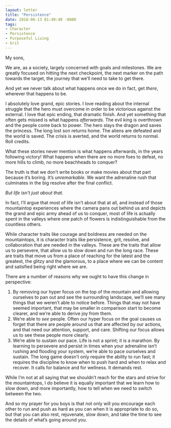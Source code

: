 ```yaml
---
layout: letter
title: "Persistence"
date: 2018-06-13 01:49:40 -0800
tags:
- Character
- Persistence
- Purposeful Living
- Grit
---
```

My sons,

We are, as a society, largely concerned with goals and milestones. We are greatly focused on hitting the next checkpoint, the next marker on the path towards the target, the journey that we’ll need to take to get there.

And yet we never talk about what happens once we do in fact, get *there*, wherever that happens to be.

I absolutely love grand, epic stories. I love reading about the internal struggle that the hero must overcome in order to be victorious against the external. I love that epic ending, that dramatic finish. And yet something that often gets missed is what happens *afterwards*. The evil king is overthrown and the people come back to power. The hero slays the dragon and saves the princess. The long lost son returns home. The aliens are defeated and the world is saved. The crisis is averted, and the world returns to normal. Roll credits.

What these stories never mention is what happens afterwards, in the years following victory! What happens when there are no more foes to defeat, no more hills to climb, no more beachheads to conquer?

The truth is that we don’t write books or make movies about that part because it’s boring. It’s *unremarkable*. We want the adrenaline rush that culminates in the big resolve after the final conflict. 

*But life isn’t just about that.*

In fact, I’ll argue that most of life isn’t about that at all, and instead of those mountaintop experiences where the camera pans out behind us and depicts the grand and epic army ahead of us to conquer, most of life is actually spent in the valleys where one patch of flowers is indistinguishable from the countless others.

While character traits like courage and boldness are needed on the mountaintops, it is character traits like persistence, grit, resolve, and collaboration that are needed in the valleys. These are the traits that allow us to persevere, that allow us to slow down and run the long race. These are traits that move us from a place of reaching for the latest and the greatest, the glitzy and the glamorous, to a place where we can be content and satisfied being right where we are. 

There are a number of reasons why we ought to have this change in perspective:

1. By removing our hyper focus on the top of the mountain and allowing ourselves to pan out and see the surrounding landscape, we’ll see many things that we weren’t able to notice before. Things that may not have seemed important, that may be smaller in comparison start to become clearer, and we’re able to derive joy from them.
2. We’re able to *see* people. Often our hyper focus on the goal causes us forget that there are people around us that are affected by our actions, and that need our attention, support, and care. Shifting our focus allows us to see these people more clearly.
3. We’re able to sustain our pace. Life is not a sprint; it is a marathon. By learning to persevere and persist in times when your adrenaline isn’t rushing and flooding your system, we’re able to pace ourselves and sustain. The long game doesn’t only require the ability to run fast; it requires the discipline to know when to push hard and when to relax and recover. It calls for balance and for wellness. It demands rest. 

While I’m not at all saying that we shouldn’t reach for the stars and strive for the mountaintops, I do believe it is equally important that we learn how to slow down, and more importantly, how to tell when we need to switch between the two. 

And so my prayer for you boys is that not only will you encourage each other to run and push as hard as you can when it is appropriate to do so, but that you can also rest, rejuvenate, slow down, and take the time to see the details of what’s going around you.